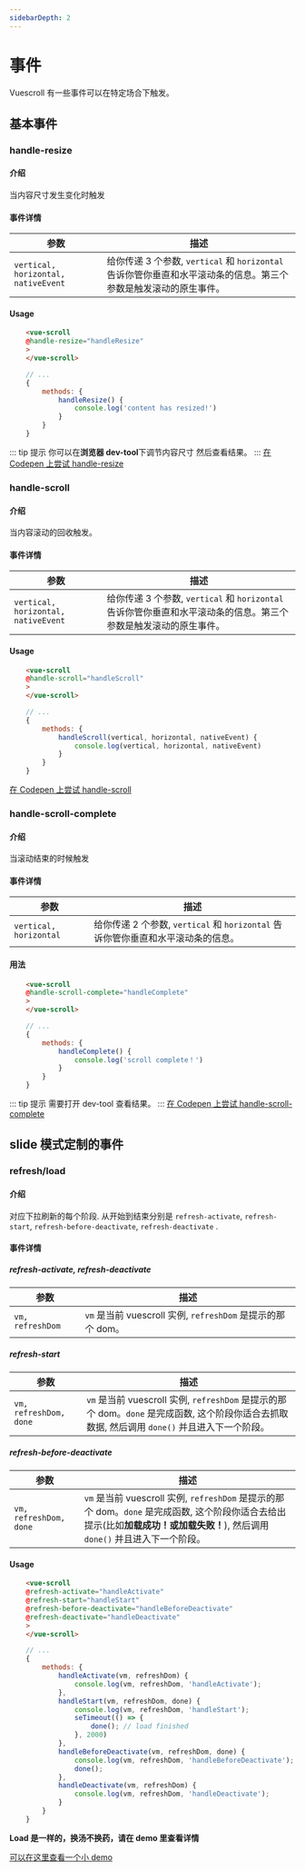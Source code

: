 ```yaml
---
sidebarDepth: 2
---
```


# 事件

Vuescroll 有一些事件可以在特定场合下触发。

## 基本事件

### handle-resize

#### 介绍

当内容尺寸发生变化时触发

#### 事件详情

| 参数                                | 描述                                                                                                             |
| ----------------------------------- | ---------------------------------------------------------------------------------------------------------------- |
| `vertical, horizontal, nativeEvent` | 给你传递 3 个参数, `vertical` 和 `horizontal` 告诉你管你垂直和水平滚动条的信息。第三个参数是触发滚动的原生事件。 |

#### Usage

```html
    <vue-scroll
    @handle-resize="handleResize"
    >
    </vue-scroll>
```

```javascript
    // ...
    {
        methods: {
            handleResize() {
                console.log('content has resized!')
            }
        }
    }
```

::: tip 提示
你可以在**浏览器 dev-tool**下调节内容尺寸 然后查看结果。
:::
[在 Codepen 上尝试 handle-resize](https://codepen.io/wangyi7099/pen/JLrVON)

### handle-scroll

#### 介绍

当内容滚动的回收触发。

#### 事件详情

| 参数                                | 描述                                                                                                             |
| ----------------------------------- | ---------------------------------------------------------------------------------------------------------------- |
| `vertical, horizontal, nativeEvent` | 给你传递 3 个参数, `vertical` 和 `horizontal` 告诉你管你垂直和水平滚动条的信息。第三个参数是触发滚动的原生事件。 |

#### Usage

```html
    <vue-scroll
    @handle-scroll="handleScroll"
    >
    </vue-scroll>
```

```javascript
    // ...
    {
        methods: {
            handleScroll(vertical, horizontal, nativeEvent) {
                console.log(vertical, horizontal, nativeEvent)
            }
        }
    }
```

[在 Codepen 上尝试 handle-scroll](https://codepen.io/wangyi7099/pen/geGydZ)

### handle-scroll-complete

#### 介绍

当滚动结束的时候触发

#### 事件详情

| 参数                   | 描述                                                                             |
| ---------------------- | -------------------------------------------------------------------------------- |
| `vertical, horizontal` | 给你传递 2 个参数, `vertical` 和 `horizontal` 告诉你管你垂直和水平滚动条的信息。 |

#### 用法

```html
    <vue-scroll
    @handle-scroll-complete="handleComplete"
    >
    </vue-scroll>
```

```javascript
    // ...
    {
        methods: {
            handleComplete() {
                console.log('scroll complete！')
            }
        }
    }
```

::: tip 提示
需要打开 dev-tool 查看结果。
:::
[在 Codepen 上尝试 handle-scroll-complete](https://codepen.io/wangyi7099/pen/YLVBNe)

## slide 模式定制的事件

### refresh/load

#### 介绍

对应下拉刷新的每个阶段. 从开始到结束分别是 `refresh-activate`, `refresh-start`, `refresh-before-deactivate`, `refresh-deactivate` .

#### 事件详情

##### refresh-activate, refresh-deactivate

| 参数             | 描述                                                        |
| ---------------- | ----------------------------------------------------------- |
| `vm, refreshDom` | `vm` 是当前 vuescroll 实例, `refreshDom` 是提示的那个 dom。 |

##### refresh-start

| 参数                   | 描述                                                                                                                                           |
| ---------------------- | ---------------------------------------------------------------------------------------------------------------------------------------------- |
| `vm, refreshDom, done` | `vm` 是当前 vuescroll 实例, `refreshDom` 是提示的那个 dom。`done` 是完成函数, 这个阶段你适合去抓取数据, 然后调用 `done()` 并且进入下一个阶段。 |

##### refresh-before-deactivate

| 参数                   | 描述                                                                                                                                                                               |
| ---------------------- | ---------------------------------------------------------------------------------------------------------------------------------------------------------------------------------- |
| `vm, refreshDom, done` | `vm` 是当前 vuescroll 实例, `refreshDom` 是提示的那个 dom。`done` 是完成函数, 这个阶段你适合去给出提示(比如**加载成功！**或**加载失败！**), 然后调用 `done()` 并且进入下一个阶段。 |

#### Usage

```html
    <vue-scroll
    @refresh-activate="handleActivate"
    @refresh-start="handleStart"
    @refresh-before-deactivate="handleBeforeDeactivate"
    @refresh-deactivate="handleDeactivate"
    >
    </vue-scroll>
```

```javascript
    // ...
    {
        methods: {
            handleActivate(vm, refreshDom) {
                console.log(vm, refreshDom, 'handleActivate');
            },
            handleStart(vm, refreshDom, done) {
                console.log(vm, refreshDom, 'handleStart');
                seTimeout(() => {
                    done(); // load finished
                }, 2000)
            },
            handleBeforeDeactivate(vm, refreshDom, done) {
                console.log(vm, refreshDom, 'handleBeforeDeactivate');
                done();
            },
            handleDeactivate(vm, refreshDom) {
                console.log(vm, refreshDom, 'handleDeactivate');
            }
        }
    }
```

**Load 是一样的，换汤不换药，请在 demo 里查看详情**

[可以在这里查看一个小 demo](https://vuescroll-issue-list-demo-zdizhghthq.now.sh/)
